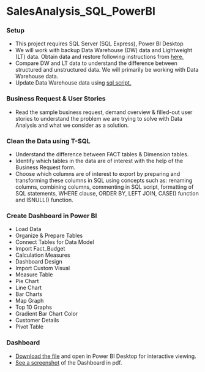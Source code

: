 # SalesAnalysis_SQL_PowerBI

### Setup
- This project requires SQL Server (SQL Express), Power BI Desktop
- We will work with backup Data Warehouse (DW) data and Lightweight (LT) data. Obtain data and restore following instructions from [here.](https://docs.microsoft.com/en-us/sql/samples/adventureworks-install-configure?view=sql-server-ver15&tabs=ssms)
- Compare DW and LT data to understand the difference between structured and unstructured data. We will primarily be working with Data Warehouse data.
- Update Data Warehouse data using [sql script.](https://github.com/techtalkcorner/SampleDemoFiles/blob/master/Database/AdventureWorks/Update_AdventureWorksDW_Data.sql)

### Business Request & User Stories
- Read the sample business request, demand overview & filled-out user stories to understand the problem we are trying to solve with Data Analysis and what we consider as a solution.

### Clean the Data using T-SQL
- Understand the difference between FACT tables & Dimension tables.
- Identify which tables in the data are of interest with the help of the Business Request form.
- Choose which columns are of interest to export by preparing and transforming these columns in SQL using concepts such as: renaming columns, combining columns, commenting in SQL script, formatting of SQL statements, WHERE clause, ORDER BY, LEFT JOIN, CASE() function and ISNULL() function. 

### Create Dashboard in Power BI
- Load Data
- Organize & Prepare Tables
- Connect Tables for Data Model
- Import Fact_Budget
- Calculation Measures
- Dashboard Design
- Import Custom Visual
- Measure Table
- Pie Chart
- Line Chart
- Bar Charts
- Map Graph
- Top 10 Graphs
- Gradient Bar Chart Color
- Customer Details
- Pivot Table

### Dashboard
- [Download the file](https://github.com/harshdubey2309/SalesAnalysis_SQL_PowerBI/blob/main/Sales%20Report.pbix) and open in Power BI Desktop for interactive viewing.
- [See a screenshot](https://github.com/harshdubey2309/SalesAnalysis_SQL_PowerBI/blob/main/Sales%20Report.pdf) of the Dashboard in pdf.

